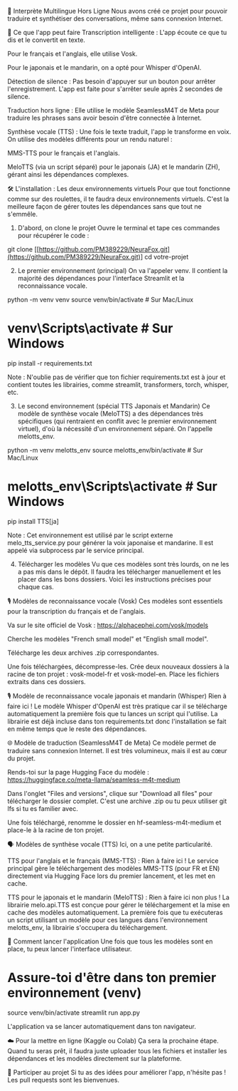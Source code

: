 🧠 Interprète Multilingue Hors Ligne
Nous avons créé ce projet pour pouvoir traduire et synthétiser des conversations, même sans connexion Internet.

🌟 Ce que l'app peut faire
Transcription intelligente : L'app écoute ce que tu dis et le convertit en texte.

Pour le français et l'anglais, elle utilise Vosk.

Pour le japonais et le mandarin, on a opté pour Whisper d'OpenAI.

Détection de silence : Pas besoin d'appuyer sur un bouton pour arrêter l'enregistrement. L'app est faite pour s'arrêter seule après 2 secondes de silence.

Traduction hors ligne : Elle utilise le modèle SeamlessM4T de Meta pour traduire les phrases sans avoir besoin d'être connectée à Internet.

Synthèse vocale (TTS) : Une fois le texte traduit, l'app le transforme en voix. On utilise des modèles différents pour un rendu naturel :

MMS-TTS pour le français et l'anglais.

MeloTTS (via un script séparé) pour le japonais (JA) et le mandarin (ZH), gérant ainsi les dépendances complexes.

🛠️ L'installation : Les deux environnements virtuels
Pour que tout fonctionne comme sur des roulettes, il te faudra deux environnements virtuels. C'est la meilleure façon de gérer toutes les dépendances sans que tout ne s'emmêle.

1. D'abord, on clone le projet
Ouvre le terminal et tape ces commandes pour récupérer le code :

git clone [[https://github.com/PM389229/NeuraFox.git](https://github.com/PM389229/NeuraFox.git)]
cd votre-projet

2. Le premier environnement (principal)
On va l'appeler venv. Il contient la majorité des dépendances pour l'interface Streamlit et la reconnaissance vocale.

python -m venv venv
source venv/bin/activate  # Sur Mac/Linux
# venv\Scripts\activate  # Sur Windows
pip install -r requirements.txt

Note : N'oublie pas de vérifier que ton fichier requirements.txt est à jour et contient toutes les librairies, comme streamlit, transformers, torch, whisper, etc.

3. Le second environnement (spécial TTS Japonais et Mandarin)
Ce modèle de synthèse vocale (MeloTTS) a des dépendances très spécifiques (qui rentraient en conflit avec le premier environnement virtuel), d'où la nécessité d'un environnement séparé. On l'appelle melotts_env.

python -m venv melotts_env
source melotts_env/bin/activate # Sur Mac/Linux
# melotts_env\Scripts\activate  # Sur Windows
pip install TTS[ja]

Note : Cet environnement est utilisé par le script externe melo_tts_service.py pour générer la voix japonaise et mandarine. Il est appelé via subprocess par le service principal.

4. Télécharger les modèles
Vu que ces modèles sont très lourds, on ne les a pas mis dans le dépôt.
Il faudra les télécharger manuellement et les placer dans les bons dossiers. Voici les instructions précises pour chaque cas.

🎙️ Modèles de reconnaissance vocale (Vosk)
Ces modèles sont essentiels pour la transcription du français et de l'anglais.

Va sur le site officiel de Vosk : https://alphacephei.com/vosk/models

Cherche les modèles "French small model" et "English small model".

Télécharge les deux archives .zip correspondantes.

Une fois téléchargées, décompresse-les. Crée deux nouveaux dossiers à la racine de ton projet : vosk-model-fr et vosk-model-en. Place les fichiers extraits dans ces dossiers.

🎙️ Modèle de reconnaissance vocale japonais et mandarin (Whisper)
Rien à faire ici ! Le modèle Whisper d'OpenAI est très pratique car il se télécharge automatiquement la première fois que tu lances un script qui l'utilise. La librairie est déjà incluse dans ton requirements.txt donc l'installation se fait en même temps que le reste des dépendances.

🌐 Modèle de traduction (SeamlessM4T de Meta)
Ce modèle permet de traduire sans connexion Internet. Il est très volumineux, mais il est au cœur du projet.

Rends-toi sur la page Hugging Face du modèle : https://huggingface.co/meta-llama/seamless-m4t-medium

Dans l'onglet "Files and versions", clique sur "Download all files" pour télécharger le dossier complet. C'est une archive .zip ou tu peux utiliser git lfs si tu es familier avec.

Une fois téléchargé, renomme le dossier en hf-seamless-m4t-medium et place-le à la racine de ton projet.

🗣️ Modèles de synthèse vocale (TTS)
Ici, on a une petite particularité.

TTS pour l'anglais et le français (MMS-TTS) :
Rien à faire ici ! Le service principal gère le téléchargement des modèles MMS-TTS (pour FR et EN) directement via Hugging Face lors du premier lancement, et les met en cache.

TTS pour le japonais et le mandarin (MeloTTS) :
Rien à faire ici non plus ! La librairie melo.api.TTS est conçue pour gérer le téléchargement et la mise en cache des modèles automatiquement. La première fois que tu exécuteras un script utilisant un modèle pour ces langues dans l'environnement melotts_env, la librairie s'occupera du téléchargement.

🏃 Comment lancer l'application
Une fois que tous les modèles sont en place, tu peux lancer l'interface utilisateur.

# Assure-toi d'être dans ton premier environnement (venv)
source venv/bin/activate
streamlit run app.py

L'application va se lancer automatiquement dans ton navigateur.

☁️ Pour la mettre en ligne (Kaggle ou Colab)
Ça sera la prochaine étape. Quand tu seras prêt, il faudra juste uploader tous les fichiers et installer les dépendances et les modèles directement sur la plateforme.

🤝 Participer au projet
Si tu as des idées pour améliorer l'app, n'hésite pas ! Les pull requests sont les bienvenues.